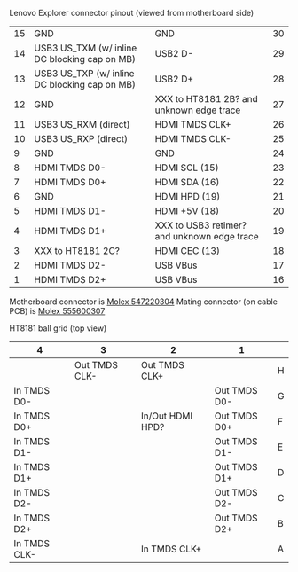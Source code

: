 Lenovo Explorer connector pinout (viewed from motherboard side)

|  |                                              |                                             |  |
|--|----------------------------------------------|---------------------------------------------|--|
|15|GND                                           |GND                                           |30|
|14|USB3 US\_TXM (w/ inline DC blocking cap on MB) |USB2 D-                                       |29|
|13|USB3 US\_TXP (w/ inline DC blocking cap on MB) |USB2 D+                                       |28|
|12|GND                                           |XXX to HT8181 2B? and unknown edge trace     |27|
|11|USB3 US\_RXM (direct)                           |HDMI TMDS CLK+                               |26|
|10|USB3 US\_RXP (direct)                           |HDMI TMDS CLK-                               |25|
|9  |GND                                           |GND                                           |24|
|8  |HDMI TMDS D0-                                 |HDMI SCL (15)                                 |23|
|7  |HDMI TMDS D0+                                 |HDMI SDA (16)                                 |22|
|6  |GND                                           |HDMI HPD (19)                                 |21|
|5  |HDMI TMDS D1-                                 |HDMI +5V (18)                                 |20|
|4  |HDMI TMDS D1+                                 |XXX to USB3 retimer? and unknown edge trace   |19|
|3  |XXX to HT8181 2C?                             |HDMI CEC (13)                                 |18|
|2  |HDMI TMDS D2-                                 |USB VBus                                     |17|
|1  |HDMI TMDS D2+                                 |USB VBus                                     |16|

Motherboard connector is [Molex 547220304](https://www.molex.com/molex/products/part-detail/pcb_receptacles/0547220304)
Mating connector (on cable PCB) is [Molex 555600307](https://www.molex.com/molex/products/part-detail/pcb_headers/0555600307)

HT8181 ball grid (top view)

|4              |3              |2                |1            | |
|---------------|---------------|-----------------|-------------|-|
|               |Out TMDS CLK-  |Out TMDS CLK+    |             |H|
|In TMDS D0-    |               |                 |Out TMDS D0- |G|
|In TMDS D0+    |               |In/Out HDMI HPD? |Out TMDS D0+ |F|
|In TMDS D1-    |               |                 |Out TMDS D1- |E|
|In TMDS D1+    |               |                 |Out TMDS D1+ |D|
|In TMDS D2-    |               |                 |Out TMDS D2- |C|
|In TMDS D2+    |               |                 |Out TMDS D2+ |B|
|In TMDS CLK-   |               |In TMDS CLK+     |             |A|

